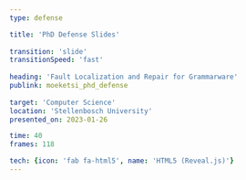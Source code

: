 ```yaml
---
type: defense

title: 'PhD Defense Slides'
 
transition: 'slide'
transitionSpeed: 'fast'
 
heading: 'Fault Localization and Repair for Grammarware'
publink: moeketsi_phd_defense
 
target: 'Computer Science'
location: 'Stellenbosch University'
presented_on: 2023-01-26 

time: 40
frames: 118

tech: {icon: 'fab fa-html5', name: 'HTML5 (Reveal.js)'}
---
```


<section data-background-image="images/slide-001.png" data-background-size="contain" data-background-position="center" data-background-repeat="no-repeat"></section>
<section data-background-image="images/slide-002.png" data-background-size="contain" data-background-position="center" data-background-repeat="no-repeat"></section>
<section data-background-image="images/slide-003.png" data-background-size="contain" data-background-position="center" data-background-repeat="no-repeat"></section>
<section data-background-image="images/slide-004.png" data-background-size="contain" data-background-position="center" data-background-repeat="no-repeat"></section>
<section data-background-image="images/slide-005.png" data-background-size="contain" data-background-position="center" data-background-repeat="no-repeat"></section>
<section data-background-image="images/slide-006.png" data-background-size="contain" data-background-position="center" data-background-repeat="no-repeat"></section>
<section data-background-image="images/slide-007.png" data-background-size="contain" data-background-position="center" data-background-repeat="no-repeat"></section>
<section data-background-image="images/slide-008.png" data-background-size="contain" data-background-position="center" data-background-repeat="no-repeat"></section>
<section data-background-image="images/slide-009.png" data-background-size="contain" data-background-position="center" data-background-repeat="no-repeat"></section>
<section data-background-image="images/slide-010.png" data-background-size="contain" data-background-position="center" data-background-repeat="no-repeat"></section>
<section data-background-image="images/slide-011.png" data-background-size="contain" data-background-position="center" data-background-repeat="no-repeat"></section>
<section data-background-image="images/slide-012.png" data-background-size="contain" data-background-position="center" data-background-repeat="no-repeat"></section>
<section data-background-image="images/slide-013.png" data-background-size="contain" data-background-position="center" data-background-repeat="no-repeat"></section>
<section data-background-image="images/slide-014.png" data-background-size="contain" data-background-position="center" data-background-repeat="no-repeat"></section>
<section data-background-image="images/slide-015.png" data-background-size="contain" data-background-position="center" data-background-repeat="no-repeat"></section>
<section data-background-image="images/slide-016.png" data-background-size="contain" data-background-position="center" data-background-repeat="no-repeat"></section>
<section data-background-image="images/slide-017.png" data-background-size="contain" data-background-position="center" data-background-repeat="no-repeat"></section>
<section data-background-image="images/slide-018.png" data-background-size="contain" data-background-position="center" data-background-repeat="no-repeat"></section>
<section data-background-image="images/slide-019.png" data-background-size="contain" data-background-position="center" data-background-repeat="no-repeat"></section>
<section data-background-image="images/slide-020.png" data-background-size="contain" data-background-position="center" data-background-repeat="no-repeat"></section>
<section data-background-image="images/slide-021.png" data-background-size="contain" data-background-position="center" data-background-repeat="no-repeat"></section>
<section data-background-image="images/slide-022.png" data-background-size="contain" data-background-position="center" data-background-repeat="no-repeat"></section>
<section data-background-image="images/slide-023.png" data-background-size="contain" data-background-position="center" data-background-repeat="no-repeat"></section>
<section data-background-image="images/slide-024.png" data-background-size="contain" data-background-position="center" data-background-repeat="no-repeat"></section>
<section data-background-image="images/slide-025.png" data-background-size="contain" data-background-position="center" data-background-repeat="no-repeat"></section>
<section data-background-image="images/slide-026.png" data-background-size="contain" data-background-position="center" data-background-repeat="no-repeat"></section>
<section data-background-image="images/slide-027.png" data-background-size="contain" data-background-position="center" data-background-repeat="no-repeat"></section>
<section data-background-image="images/slide-028.png" data-background-size="contain" data-background-position="center" data-background-repeat="no-repeat"></section>
<section data-background-image="images/slide-029.png" data-background-size="contain" data-background-position="center" data-background-repeat="no-repeat"></section>
<section data-background-image="images/slide-030.png" data-background-size="contain" data-background-position="center" data-background-repeat="no-repeat"></section>
<section data-background-image="images/slide-031.png" data-background-size="contain" data-background-position="center" data-background-repeat="no-repeat"></section>
<section data-background-image="images/slide-032.png" data-background-size="contain" data-background-position="center" data-background-repeat="no-repeat"></section>
<section data-background-image="images/slide-033.png" data-background-size="contain" data-background-position="center" data-background-repeat="no-repeat"></section>
<section data-background-image="images/slide-034.png" data-background-size="contain" data-background-position="center" data-background-repeat="no-repeat"></section>
<section data-background-image="images/slide-035.png" data-background-size="contain" data-background-position="center" data-background-repeat="no-repeat"></section>
<section data-background-image="images/slide-036.png" data-background-size="contain" data-background-position="center" data-background-repeat="no-repeat"></section>
<section data-background-image="images/slide-037.png" data-background-size="contain" data-background-position="center" data-background-repeat="no-repeat"></section>
<section data-background-image="images/slide-038.png" data-background-size="contain" data-background-position="center" data-background-repeat="no-repeat"></section>
<section data-background-image="images/slide-039.png" data-background-size="contain" data-background-position="center" data-background-repeat="no-repeat"></section>
<section data-background-image="images/slide-040.png" data-background-size="contain" data-background-position="center" data-background-repeat="no-repeat"></section>
<section data-background-image="images/slide-041.png" data-background-size="contain" data-background-position="center" data-background-repeat="no-repeat"></section>
<section data-background-image="images/slide-042.png" data-background-size="contain" data-background-position="center" data-background-repeat="no-repeat"></section>
<section data-background-image="images/slide-043.png" data-background-size="contain" data-background-position="center" data-background-repeat="no-repeat"></section>
<section data-background-image="images/slide-044.png" data-background-size="contain" data-background-position="center" data-background-repeat="no-repeat"></section>
<section data-background-image="images/slide-045.png" data-background-size="contain" data-background-position="center" data-background-repeat="no-repeat"></section>
<section data-background-image="images/slide-046.png" data-background-size="contain" data-background-position="center" data-background-repeat="no-repeat"></section>
<section data-background-image="images/slide-047.png" data-background-size="contain" data-background-position="center" data-background-repeat="no-repeat"></section>
<section data-background-image="images/slide-048.png" data-background-size="contain" data-background-position="center" data-background-repeat="no-repeat"></section>
<section data-background-image="images/slide-049.png" data-background-size="contain" data-background-position="center" data-background-repeat="no-repeat"></section>
<section data-background-image="images/slide-050.png" data-background-size="contain" data-background-position="center" data-background-repeat="no-repeat"></section>
<section data-background-image="images/slide-051.png" data-background-size="contain" data-background-position="center" data-background-repeat="no-repeat"></section>
<section data-background-image="images/slide-052.png" data-background-size="contain" data-background-position="center" data-background-repeat="no-repeat"></section>
<section data-background-image="images/slide-053.png" data-background-size="contain" data-background-position="center" data-background-repeat="no-repeat"></section>
<section data-background-image="images/slide-054.png" data-background-size="contain" data-background-position="center" data-background-repeat="no-repeat"></section>
<section data-background-image="images/slide-055.png" data-background-size="contain" data-background-position="center" data-background-repeat="no-repeat"></section>
<section data-background-image="images/slide-056.png" data-background-size="contain" data-background-position="center" data-background-repeat="no-repeat"></section>
<section data-background-image="images/slide-057.png" data-background-size="contain" data-background-position="center" data-background-repeat="no-repeat"></section>
<section data-background-image="images/slide-058.png" data-background-size="contain" data-background-position="center" data-background-repeat="no-repeat"></section>
<section data-background-image="images/slide-059.png" data-background-size="contain" data-background-position="center" data-background-repeat="no-repeat"></section>
<section data-background-image="images/slide-060.png" data-background-size="contain" data-background-position="center" data-background-repeat="no-repeat"></section>
<section data-background-image="images/slide-061.png" data-background-size="contain" data-background-position="center" data-background-repeat="no-repeat"></section>
<section data-background-image="images/slide-062.png" data-background-size="contain" data-background-position="center" data-background-repeat="no-repeat"></section>
<section data-background-image="images/slide-063.png" data-background-size="contain" data-background-position="center" data-background-repeat="no-repeat"></section>
<section data-background-image="images/slide-064.png" data-background-size="contain" data-background-position="center" data-background-repeat="no-repeat"></section>
<section data-background-image="images/slide-065.png" data-background-size="contain" data-background-position="center" data-background-repeat="no-repeat"></section>
<section data-background-image="images/slide-066.png" data-background-size="contain" data-background-position="center" data-background-repeat="no-repeat"></section>
<section data-background-image="images/slide-067.png" data-background-size="contain" data-background-position="center" data-background-repeat="no-repeat"></section>
<section data-background-image="images/slide-068.png" data-background-size="contain" data-background-position="center" data-background-repeat="no-repeat"></section>
<section data-background-image="images/slide-069.png" data-background-size="contain" data-background-position="center" data-background-repeat="no-repeat"></section>
<section data-background-image="images/slide-070.png" data-background-size="contain" data-background-position="center" data-background-repeat="no-repeat"></section>
<section data-background-image="images/slide-071.png" data-background-size="contain" data-background-position="center" data-background-repeat="no-repeat"></section>
<section data-background-image="images/slide-072.png" data-background-size="contain" data-background-position="center" data-background-repeat="no-repeat"></section>
<section data-background-image="images/slide-073.png" data-background-size="contain" data-background-position="center" data-background-repeat="no-repeat"></section>
<section data-background-image="images/slide-074.png" data-background-size="contain" data-background-position="center" data-background-repeat="no-repeat"></section>
<section data-background-image="images/slide-075.png" data-background-size="contain" data-background-position="center" data-background-repeat="no-repeat"></section>
<section data-background-image="images/slide-076.png" data-background-size="contain" data-background-position="center" data-background-repeat="no-repeat"></section>
<section data-background-image="images/slide-077.png" data-background-size="contain" data-background-position="center" data-background-repeat="no-repeat"></section>
<section data-background-image="images/slide-078.png" data-background-size="contain" data-background-position="center" data-background-repeat="no-repeat"></section>
<section data-background-image="images/slide-079.png" data-background-size="contain" data-background-position="center" data-background-repeat="no-repeat"></section>
<section data-background-image="images/slide-080.png" data-background-size="contain" data-background-position="center" data-background-repeat="no-repeat"></section>
<section data-background-image="images/slide-081.png" data-background-size="contain" data-background-position="center" data-background-repeat="no-repeat"></section>
<section data-background-image="images/slide-082.png" data-background-size="contain" data-background-position="center" data-background-repeat="no-repeat"></section>
<section data-background-image="images/slide-083.png" data-background-size="contain" data-background-position="center" data-background-repeat="no-repeat"></section>
<section data-background-image="images/slide-084.png" data-background-size="contain" data-background-position="center" data-background-repeat="no-repeat"></section>
<section data-background-image="images/slide-085.png" data-background-size="contain" data-background-position="center" data-background-repeat="no-repeat"></section>
<section data-background-image="images/slide-086.png" data-background-size="contain" data-background-position="center" data-background-repeat="no-repeat"></section>
<section data-background-image="images/slide-087.png" data-background-size="contain" data-background-position="center" data-background-repeat="no-repeat"></section>
<section data-background-image="images/slide-088.png" data-background-size="contain" data-background-position="center" data-background-repeat="no-repeat"></section>
<section data-background-image="images/slide-089.png" data-background-size="contain" data-background-position="center" data-background-repeat="no-repeat"></section>
<section data-background-image="images/slide-090.png" data-background-size="contain" data-background-position="center" data-background-repeat="no-repeat"></section>
<section data-background-image="images/slide-091.png" data-background-size="contain" data-background-position="center" data-background-repeat="no-repeat"></section>
<section data-background-image="images/slide-092.png" data-background-size="contain" data-background-position="center" data-background-repeat="no-repeat"></section>
<section data-background-image="images/slide-093.png" data-background-size="contain" data-background-position="center" data-background-repeat="no-repeat"></section>
<section data-background-image="images/slide-094.png" data-background-size="contain" data-background-position="center" data-background-repeat="no-repeat"></section>
<section data-background-image="images/slide-095.png" data-background-size="contain" data-background-position="center" data-background-repeat="no-repeat"></section>
<section data-background-image="images/slide-096.png" data-background-size="contain" data-background-position="center" data-background-repeat="no-repeat"></section>
<section data-background-image="images/slide-097.png" data-background-size="contain" data-background-position="center" data-background-repeat="no-repeat"></section>
<section data-background-image="images/slide-098.png" data-background-size="contain" data-background-position="center" data-background-repeat="no-repeat"></section>
<section data-background-image="images/slide-099.png" data-background-size="contain" data-background-position="center" data-background-repeat="no-repeat"></section>
<section data-background-image="images/slide-100.png" data-background-size="contain" data-background-position="center" data-background-repeat="no-repeat"></section>
<section data-background-image="images/slide-101.png" data-background-size="contain" data-background-position="center" data-background-repeat="no-repeat"></section>
<section data-background-image="images/slide-102.png" data-background-size="contain" data-background-position="center" data-background-repeat="no-repeat"></section>
<section data-background-image="images/slide-103.png" data-background-size="contain" data-background-position="center" data-background-repeat="no-repeat"></section>
<section data-background-image="images/slide-104.png" data-background-size="contain" data-background-position="center" data-background-repeat="no-repeat"></section>
<section data-background-image="images/slide-105.png" data-background-size="contain" data-background-position="center" data-background-repeat="no-repeat"></section>
<section data-background-image="images/slide-106.png" data-background-size="contain" data-background-position="center" data-background-repeat="no-repeat"></section>
<section data-background-image="images/slide-107.png" data-background-size="contain" data-background-position="center" data-background-repeat="no-repeat"></section>
<section data-background-image="images/slide-108.png" data-background-size="contain" data-background-position="center" data-background-repeat="no-repeat"></section>
<section data-background-image="images/slide-109.png" data-background-size="contain" data-background-position="center" data-background-repeat="no-repeat"></section>
<section data-background-image="images/slide-110.png" data-background-size="contain" data-background-position="center" data-background-repeat="no-repeat"></section>
<section data-background-image="images/slide-111.png" data-background-size="contain" data-background-position="center" data-background-repeat="no-repeat"></section>
<section data-background-image="images/slide-112.png" data-background-size="contain" data-background-position="center" data-background-repeat="no-repeat"></section>
<section data-background-image="images/slide-113.png" data-background-size="contain" data-background-position="center" data-background-repeat="no-repeat"></section>
<section data-background-image="images/slide-114.png" data-background-size="contain" data-background-position="center" data-background-repeat="no-repeat"></section>
<section data-background-image="images/slide-115.png" data-background-size="contain" data-background-position="center" data-background-repeat="no-repeat"></section>
<section data-background-image="images/slide-116.png" data-background-size="contain" data-background-position="center" data-background-repeat="no-repeat"></section>
<section data-background-image="images/slide-117.png" data-background-size="contain" data-background-position="center" data-background-repeat="no-repeat"></section>
<section data-background-image="images/slide-118.png" data-background-size="contain" data-background-position="center" data-background-repeat="no-repeat"></section>
